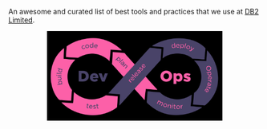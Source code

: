 An awesome and curated list of best tools and practices that we use at [DB2 Limited](https://db2.io).

<p align="center">
  <img src="./assets/devops.svg" width="350">
</p>
